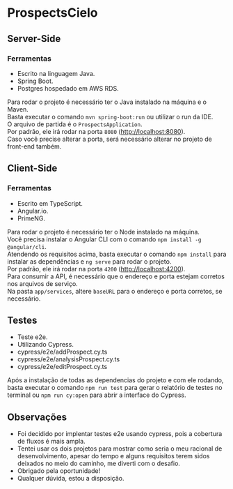 # ProspectsCielo

## Server-Side
### Ferramentas
- Escrito na linguagem Java.
- Spring Boot.
- Postgres hospedado em AWS RDS.

Para rodar o projeto é necessário ter o Java instalado na máquina e o Maven.  
Basta executar o comando `mvn spring-boot:run` ou utilizar o run da IDE.  
O arquivo de partida é o `ProspectsApplication`.  
Por padrão, ele irá rodar na porta `8080` ([http://localhost:8080](http://localhost:8080)).  
Caso você precise alterar a porta, será necessário alterar no projeto de front-end também.

## Client-Side
### Ferramentas
- Escrito em TypeScript.
- Angular.io.
- PrimeNG.

Para rodar o projeto é necessário ter o Node instalado na máquina.  
Você precisa instalar o Angular CLI com o comando `npm install -g @angular/cli`.  
Atendendo os requisitos acima, basta executar o comando `npm install` para instalar as dependências e `ng serve` para rodar o projeto.  
Por padrão, ele irá rodar na porta `4200` ([http://localhost:4200](http://localhost:4200)).  
Para consumir a API, é necessário que o endereço e porta estejam corretos nos arquivos de serviço.  
Na pasta `app/services`, altere `baseURL` para o endereço e porta corretos, se necessário.

## Testes
- Teste e2e.
- Utilizando Cypress.
- cypress/e2e/addProspect.cy.ts 
- cypress/e2e/analysisProspect.cy.ts 
- cypress/e2e/editProspect.cy.ts

Após a instalação de todas as dependencias do projeto e com ele rodando, basta executar o comando `npm run test` para gerar o relatório de testes no terminal ou `npm run cy:open` para abrir a interface do Cypress.

## Observações
- Foi decidido por implentar testes e2e usando cypress, pois a cobertura de fluxos é mais ampla.
- Tentei usar os dois projetos para mostrar como seria o meu racional de desenvolvimento, apesar do tempo e alguns requisitos terem sidos deixados no meio do caminho, me diverti com o desafio.
- Obrigado pela oportunidade!
- Qualquer dúvida, estou a disposição.

